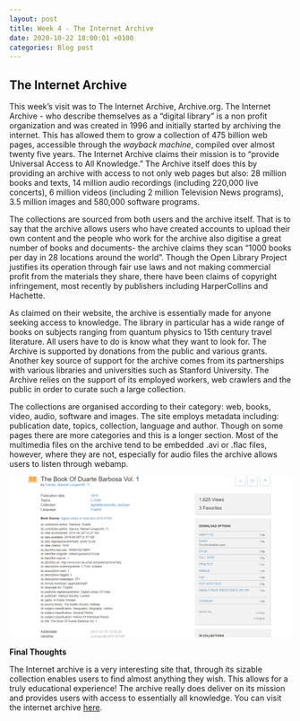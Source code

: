 ```yaml
---
layout: post
title: Week 4 - The Internet Archive
date: 2020-10-22 18:00:01 +0100
categories: Blog post
---
```

## The Internet Archive ##
This week’s visit was to The Internet Archive, Archive.org. The Internet Archive - who describe themselves as a “digital library”  is a non profit organization and was created in 1996 and initially started by archiving the internet. This has allowed them to grow a collection of 475 billion web pages, accessible through the *wayback machine*, compiled over almost twenty five years.  The Internet Archive claims their mission is to “provide Universal Access to All Knowledge.” The Archive itself does this by providing an archive with access to not only web pages but also: 28 million books and texts, 14 million audio recordings (including 220,000 live concerts), 6 million videos (including 2 million Television News programs), 3.5 million images and     580,000 software programs.

The collections are sourced from both users and the archive itself. That is to say that the archive allows users who have created accounts to upload their own content and the people who work for the archive also digitise a great number of  books and documents- the archive claims they scan “1000 books per day in 28 locations around the world”. Though the Open Library Project justifies its operation through fair use laws and not making commercial profit from the materials they share, there have been  claims of copyright infringement, most recently by publishers including HarperCollins and Hachette.

As claimed on their website, the archive is essentially made for anyone seeking access to knowledge. The library in particular has a wide range of books on subjects ranging from quantum physics to 15th century travel literature. All users have to do is know what they want to look for.
The Archive is supported by donations from the public and various grants. Another key source of support for the archive comes from its partnerships with various libraries and universities such as Stanford University. The Archive relies on the support of its employed workers, web crawlers and the public in order to curate such a large collection.

The collections are organised according to their category: web, books, video, audio, software and images. The site employs metadata including: publication date, topics, collection, language and author. Though on some pages there are more categories and this is a longer section.
Most of the multimedia files on the archive tend to be embedded .avi or .flac files, however, where they are not, especially for audio files the archive allows users to listen through webamp.

![metadata](/media/archive.png)


**Final Thoughts**

The Internet archive is a very interesting site that, through its sizable collection enables users to find almost anything they wish. This allows for  a truly educational experience! The archive really does deliver on its mission and provides users with access to essentially all knowledge.
You can visit the internet archive [here].


[here]: (https://archive.org/)